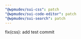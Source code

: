 ```yaml
---
"@wpmudev/sui-css": patch
"@wpmudev/sui-code-editor": patch
"@wpmudev/sui-search": patch
---
```


fix(css): add test commit
